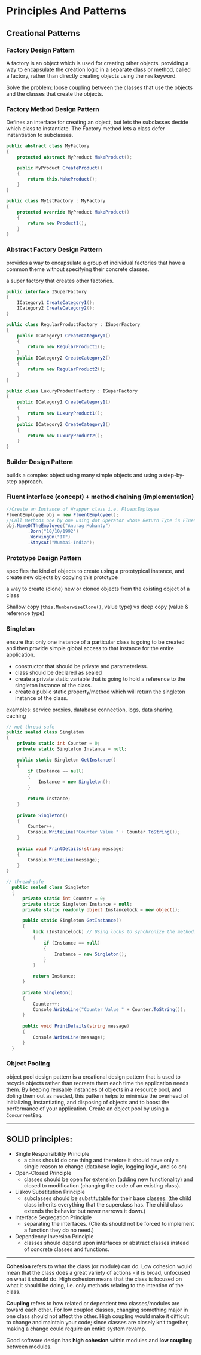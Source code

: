 # Principles And Patterns

## Creational Patterns

### Factory Design Pattern

A factory is an object which is used for creating other objects. providing a way to encapsulate the creation logic in a separate class or method, called a factory, rather than directly creating objects using the `new` keyword.

Solve the problem: loose coupling between the classes that use the objects and the classes that create the objects.

### Factory Method Design Pattern

Defines an interface for creating an object, but lets the subclasses decide which class to instantiate. The Factory method lets a class defer instantiation to subclasses.

```cs
public abstract class MyFactory
{
    protected abstract MyProduct MakeProduct();

    public MyProduct CreateProduct()
    {
        return this.MakeProduct();
    }
}

public class My1stFactory : MyFactory
{
    protected override MyProduct MakeProduct()
    {
        return new Product1();
    }
}
```

### Abstract Factory Design Pattern

provides a way to encapsulate a group of individual factories that have a common theme without specifying their concrete classes.

a super factory that creates other factories.

```cs
public interface ISuperFactory
{
    ICategory1 CreateCategory1();
    ICategory2 CreateCategory2();
}

public class RegularProductFactory : ISuperFactory
{
    public ICategory1 CreateCategory1()
    {
        return new RegularProduct1();
    }
    public ICategory2 CreateCategory2()
    {
        return new RegularProduct2();
    }
}

public class LuxuryProductFactory : ISuperFactory
{
    public ICategory1 CreateCategory1()
    {
        return new LuxuryProduct1();
    }
    public ICategory2 CreateCategory2()
    {
        return new LuxuryProduct2();
    }
}
```

### Builder Design Pattern

builds a complex object using many simple objects and using a step-by-step approach.

### Fluent interface (concept) + method chaining (implementation)

```cs
//Create an Instance of Wrapper class i.e. FluentEmployee
FluentEmployee obj = new FluentEmployee();
//Call Methods one by one using dot Operator whose Return Type is FluentEmployee
obj.NameOfTheEmployee("Anurag Mohanty")
        .Born("10/10/1992")
        .WorkingOn("IT")
        .StaysAt("Mumbai-India");
```

### Prototype Design Pattern

specifies the kind of objects to create using a prototypical instance, and create new objects by copying this prototype

a way to create (clone) new or cloned objects from the existing object of a class

Shallow copy (`this.MemberwiseClone()`, value type) vs deep copy (value & reference type)

### Singleton

ensure that only one instance of a particular class is going to be created and then provide simple global access to that instance for the entire application.

- constructor that should be private and parameterless.
- class should be declared as sealed
- create a private static variable that is going to hold a reference to the singleton instance of the class.
- create a public static property/method which will return the singleton instance of the class.

examples: service proxies, database connection, logs, data sharing, caching

```cs
// not thread-safe
public sealed class Singleton
{
    private static int Counter = 0;
    private static Singleton Instance = null;

    public static Singleton GetInstance()
    {
        if (Instance == null)
        {
            Instance = new Singleton();
        }
        
        return Instance;
    }
    
    private Singleton()
    {
        Counter++;
        Console.WriteLine("Counter Value " + Counter.ToString());
    }
    
    public void PrintDetails(string message)
    {
        Console.WriteLine(message);
    }
}

// thread-safe
  public sealed class Singleton
  {
      private static int Counter = 0;
      private static Singleton Instance = null;
      private static readonly object Instancelock = new object();
      
      public static Singleton GetInstance()
      {
          lock (Instancelock) // Using locks to synchronize the method. only one thread can access it at any given point in time.
          {
              if (Instance == null)
              {
                  Instance = new Singleton();
              }
          }

          return Instance;
      }
      
      private Singleton()
      {
          Counter++;
          Console.WriteLine("Counter Value " + Counter.ToString());
      }
      
      public void PrintDetails(string message)
      {
          Console.WriteLine(message);
      }
  }
```

### Object Pooling

object pool design pattern is a creational design pattern that is used to recycle objects rather than recreate them each time the application needs them. By keeping reusable instances of objects in a resource pool, and doling them out as needed, this pattern helps to minimize the overhead of initializing, instantiating, and disposing of objects and to boost the performance of your application. Create an object pool by using a `ConcurrentBag`.

---

## SOLID principles:

- Single Responsibility Principle
   - a class should do one thing and therefore it should have only a single reason to change (database logic, logging logic, and so on)
- Open-Closed Principle
   - classes should be open for extension (adding new functionality) and closed to modification (changing the code of an existing class).
- Liskov Substitution Principle
   - subclasses should be substitutable for their base classes. (the child class inherits everything that the superclass has. The child class extends the behavior but never narrows it down.)
- Interface Segregation Principle
   - separating the interfaces. (Clients should not be forced to implement a function they do no need.)
- Dependency Inversion Principle
   - classes should depend upon interfaces or abstract classes instead of concrete classes and functions.

---

**Cohesion** refers to what the class (or module) can do. Low cohesion would mean that the class does a great variety of actions - it is broad, unfocused on what it should do. High cohesion means that the class is focused on what it should be doing, i.e. only methods relating to the intention of the class.

**Coupling** refers to how related or dependent two classes/modules are toward each other. For low coupled classes, changing something major in one class should not affect the other. High coupling would make it difficult to change and maintain your code; since classes are closely knit together, making a change could require an entire system revamp.

Good software design has **high cohesion** within modules and **low coupling** between modules.
